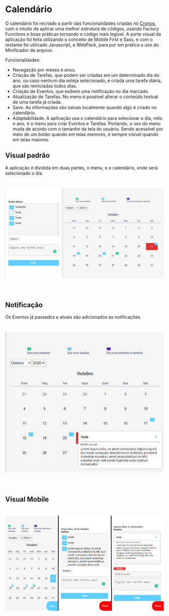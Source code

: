# Calendário

O calendário foi recriado a partir das funcionalidades criadas no [Cronos](https://github.com/Nadno/Cronos/blob/master/src/Date.js "Aplicação cronos"), com o intuito de aplicar uma melhor estrutura de códigos, usando Factory Functions e boas práticas tornando o código mais legível. A parte visual da aplicação foi feita utilizando o conceito de Mobile First e Sass, e com o restante foi utilizado Javascript, e WebPack, para por em prática o uso do Minificador de arquivo.

Funcionalidades:
- Navegação por meses e anos.
- Criação de Tarefas, que podem ser criadas em um determinado dia do ano, ou caso nenhum dia esteja selecionado, é criada uma tarefa diária, que são reiniciadas todos dias.
- Criação de Eventos, que exibem uma notificação no dia marcado.
- Atualização de Tarefas. No menu é possível alterar o conteúdo textual de uma tarefa já criada.
- Save. As informações são salvas localmente quando algo é criado no calendário.
- Adaptabilidade. A aplicação usa o calendário para selecionar o dia, mês e ano, e o menu para criar Eventos e Tarefas. Portando, o uso do menu muda de acordo com o tamanho da tela do usuário. Sendo acessível por meio de um botão quando em telas menores, e sempre visível quando em telas maiores.


## Visual padrão
A aplicação é dividida em duas partes, o menu, e o calendário, onde será selecionado o dia.
<h1 align="center"><img src="/img/desktop-1.png" alt="Default image"></h1>
<br/>

## Notificação
Os Eventos já passados e atuais são adicionados as notificações.
<h1 align="center"><img src="/img/desktop-2.png" alt="Desktop image"></h1>
<br/>

## Visual Mobile
<h1 align="center"><img src="/img/mobile.png" alt="Mobile image"></h1>
<br/>
